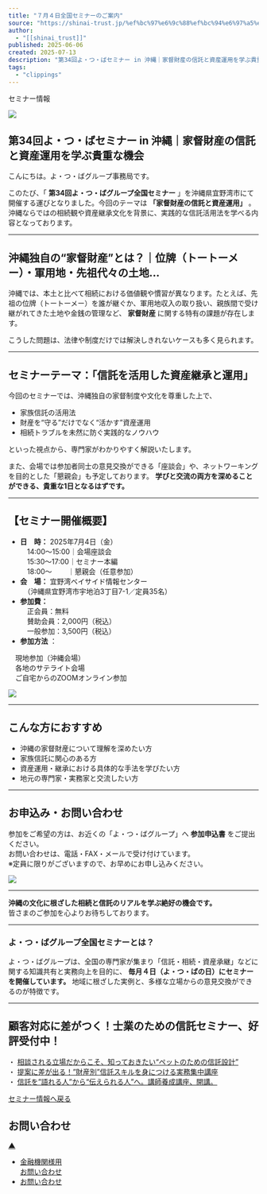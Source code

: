 ```yaml
---
title: "７月４日全国セミナーのご案内"
source: "https://shinai-trust.jp/%ef%bc%97%e6%9c%88%ef%bc%94%e6%97%a5%e5%85%a8%e5%9b%bd%e3%82%bb%e3%83%9f%e3%83%8a%e3%83%bc%e3%81%ae%e3%81%94%e6%a1%88%e5%86%85/"
author:
  - "[[shinai_trust]]"
published: 2025-06-06
created: 2025-07-13
description: "第34回よ・つ・ばセミナー in 沖縄｜家督財産の信託と資産運用を学ぶ貴重な機会 こんにちは。よ・つ・ばグルー"
tags:
  - "clippings"
---
```

セミナー情報

![](https://shinai-trust.jp/site/wp-content/uploads/2025/06/34teireisemina-070704.png)

## 第34回よ・つ・ばセミナー in 沖縄｜家督財産の信託と資産運用を学ぶ貴重な機会

こんにちは。よ・つ・ばグループ事務局です。

このたび、「 **第34回よ・つ・ばグループ全国セミナー** 」を沖縄県宜野湾市にて開催する運びとなりました。今回のテーマは **「家督財産の信託と資産運用」** 。沖縄ならではの相続観や資産継承文化を背景に、実践的な信託活用法を学べる内容となっております。

---

## 沖縄独自の“家督財産”とは？｜位牌（トートーメー）・軍用地・先祖代々の土地…

沖縄では、本土と比べて相続における価値観や慣習が異なります。たとえば、先祖の位牌（トートーメー）を誰が継ぐか、軍用地収入の取り扱い、親族間で受け継がれてきた土地や金銭の管理など、 **家督財産** に関する特有の課題が存在します。

こうした問題は、法律や制度だけでは解決しきれないケースも多く見られます。

---

## セミナーテーマ：「信託を活用した資産継承と運用」

今回のセミナーでは、沖縄独自の家督制度や文化を尊重した上で、

- 家族信託の活用法
- 財産を“守る”だけでなく“活かす”資産運用
- 相続トラブルを未然に防ぐ実践的なノウハウ

といった視点から、専門家がわかりやすく解説いたします。

また、会場では参加者同士の意見交換ができる「座談会」や、ネットワーキングを目的とした「懇親会」も予定しております。 **学びと交流の両方を深めることができる、貴重な1日となるはずです。**

---

## 【セミナー開催概要】

- **日　時：** 2025年7月4日（金）  
	　14:00〜15:00｜会場座談会  
	　15:30〜17:00｜セミナー本編  
	　18:00〜　　 ｜懇親会（任意参加）
- **会　場：** 宜野湾ベイサイド情報センター  
	　（沖縄県宜野湾市宇地泊3丁目7-1／定員35名）
- **参加費：**  
	　正会員：無料  
	　賛助会員：2,000円（税込）  
	　一般参加：3,500円（税込）
- **参加方法** ：

　現地参加（沖縄会場）  
　各地のサテライト会場  
　ご自宅からのZOOMオンライン参加

![](https://shinai-trust.jp/site/wp-content/uploads/2025/06/5cb6bc14315097bc22091bec0b95f5f4-724x1024.jpg)

---

## こんな方におすすめ

- 沖縄の家督財産について理解を深めたい方
- 家族信託に関心のある方
- 資産運用・継承における具体的な手法を学びたい方
- 地元の専門家・実務家と交流したい方

---

## お申込み・お問い合わせ

参加をご希望の方は、お近くの「よ・つ・ばグループ」へ **参加申込書** をご提出ください。  
お問い合わせは、電話・FAX・メールで受け付けています。  
※定員に限りがございますので、お早めにお申し込みください。

![](https://shinai-trust.jp/site/wp-content/uploads/2025/06/ff52310e411bdea8b1afe3f4cd98eb02-724x1024.png)

---

**沖縄の文化に根ざした相続と信託のリアルを学ぶ絶好の機会です。**  
皆さまのご参加を心よりお待ちしております。

---

### よ・つ・ばグループ全国セミナーとは？

よ・つ・ばグループは、全国の専門家が集まり「信託・相続・資産承継」などに関する知識共有と実務向上を目的に、 **毎月４日（よ・つ・ばの日）にセミナーを開催しています。** 地域に根ざした実例と、多様な立場からの意見交換ができるのが特徴です。

---

## 顧客対応に差がつく！士業のための信託セミナー、好評受付中！

・ [相談される立場だからこそ、知っておきたい“ペットのための信託設計”](https://shinai-trust.jp/%e9%80%a3%e7%b6%9a%e8%ac%9b%e5%ba%a7%e3%81%ae%e3%81%94%e6%a1%88%e5%86%85%e3%80%90%e3%83%9a%e3%83%83%e3%83%88%e4%bf%a1%e8%a8%97%e3%80%91/)  
・ [提案に差が出る！”財産別”信託スキルを身につける実務集中講座](https://shinai-trust.jp/%e9%80%a3%e7%b6%9a%e8%ac%9b%e5%ba%a7%e3%81%ae%e3%81%94%e6%a1%88%e5%86%85%e3%80%90%e4%bf%a1%e8%a8%97%e8%b2%a1%e7%94%a3%e5%88%a5%e3%80%91/)  
・ [信託を”語れる人”から“伝えられる人”へ。講師養成講座、開講。](https://shinai-trust.jp/%e9%80%a3%e7%b6%9a%e8%ac%9b%e5%ba%a7%e3%81%ae%e3%81%94%e6%a1%88%e5%86%85%e3%80%90%e8%ac%9b%e5%b8%ab%e9%a4%8a%e6%88%90%e3%80%91/)

[セミナー情報へ戻る](https://shinai-trust.jp/seminar/)

## お問い合わせ

[▲](https://shinai-trust.jp/%ef%bc%97%e6%9c%88%ef%bc%94%e6%97%a5%e5%85%a8%e5%9b%bd%e3%82%bb%e3%83%9f%e3%83%8a%e3%83%bc%e3%81%ae%e3%81%94%e6%a1%88%e5%86%85/#header_top "ページトップへ")

- [金融機関様用  
	お問い合わせ](https://shinai-trust.jp/finance_inputform/)
- [お問い合わせ](https://shinai-trust.jp/contact/)